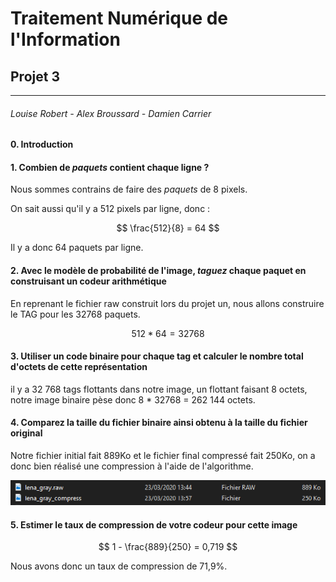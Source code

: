 # Traitement Numérique de l'Information

## Projet 3

****

###### Louise Robert - Alex Broussard - Damien Carrier

#### 0. Introduction

#### 1. Combien de *paquets* contient chaque ligne ?

Nous sommes contrains de faire des *paquets* de 8 pixels.

On sait aussi qu'il y a 512 pixels par ligne, donc : 

$$
\frac{512}{8} = 64
$$

Il y a donc 64 paquets par ligne.

#### 2. Avec le modèle de probabilité de l'image, *taguez* chaque paquet en construisant un codeur arithmétique

En reprenant le fichier raw construit lors du projet un, nous allons construire le TAG pour les 32768 paquets.

$$
512*64 = 32768
$$

#### 3. Utiliser un code binaire pour chaque tag et calculer le nombre total d'octets de cette représentation

il y a 32 768 tags flottants dans notre image, un flottant faisant 8 octets, notre image binaire pèse donc 8 * 32768 = 262 144 octets. 
#### 4. Comparez la taille du fichier binaire ainsi obtenu à la taille du fichier original

Notre fichier initial fait 889Ko et le fichier final compressé fait 250Ko, on a donc bien réalisé une compression à l'aide de l'algorithme.

![](Compression.png)

#### 5. Estimer le taux de compression de votre codeur pour cette image

$$
1 - \frac{889}{250} = 0,719
$$

Nous avons donc un taux de compression de 71,9%.
